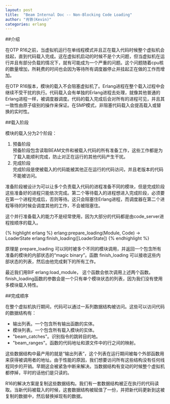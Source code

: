 ```yaml
---
layout: post
title:  "Beam Internal Doc -- Non-Blocking Code Loading"
author: "肖铁(Kevin)"
categories: erlang
---
```


##介绍

在OTP R16之前，当虚拟机运行在单线程模式并且正在载入代码时候整个虚拟机会挂起，直到代码载入完成。这在虚拟机启动的时候不是个大问题，但当虚拟机在运行并且有部分负载的情况下，就有可能成为一个严重的问题。这个问题随着cpu核的数量增加，所耗费的时间也会因为等待所有调度器停止并挂起正在做的工作而增加。

在OTP R16版本，模块的载入不会阻塞虚拟机了。Erlang进程在整个载入过程中会继续不受干扰的执行。代码载入会有单独的Erlang进程去处理，就像其他普通的Erlang进程一样，被调度器调度。代码的载入完成后会对所有的进程可见，并且其一致性由原子级别的操作来保证。在SMP模式，非阻塞代码载入会提高载入或替换的实时性。

##载入阶段

模块的载入分为2个阶段：

1. 预备阶段  
	预备阶段包含读取BEAM文件和被载入代码的所有准备工作，这些工作都是为了载入能顺利完成，防止对正在运行的其他代码产生干扰。
2. 完成阶段  
	完成阶段是使被载入的代码能被其他正在运行的代码访问，并且老版本的代码不能被访问。

准备阶段被设计为可以让多个负责载入代码的进程准备不同的模块，但是完成阶段这些准备好的进程只能依次完成。第二个等待载入的进程想进入完成阶段，必须要在第一个进程完成后，否则等待。这只会阻塞住Erlang进程，而调度器在第二个进程等待的时候会调度其他的工作，不会被阻塞住。

这个并行准备载入的能力不是经常使用，因为大部分的代码都是由code_server进程按顺序的载入。

{% highlight erlang %}
erlang:prepare_loading(Module, Code) -> LoaderState
erlang:finish_loading([LoaderState])
{% endhighlight %}

原理是 prepare_loading 可以同时被多个不同的模块调用，并返回一个包含所有准备的模块的内部状态的“magic binary”。函数 finish_loading 可以接收这些内部状态的列表，然后由他完成剩下的所有工作。

最近我们用BIF erlang:load_module， 这个函数会依次调用上述两个函数。finish_loading函数的参数会是一个只有单个模块状态的列表，因为我们没有使用多模块载入特性。

##完成顺序

在整个虚拟机执行期间，代码可以通过一系列数据结构被访问。这些可以访问代码的数据结构有：

* 输出列表。一个包含所有输出函数的实体。
* 模块列表。一个包含所有载入模块的实体。
* "beam_catches"。识别指令的跳转目的地。
* "beam_ranges"。函数的代码地址和源文件中的行之间的映射。

这些数据结构中最产用的就是“输出列表”，这个列表在运行期间被每个外部函数用来获得被调用者的地址。由于性能的原因，我们想要访问所有这些结构没有任何线程同步的开销。早期这会被紧急中断来解决。当数据结构有变动的时候整个虚拟机都停掉，平时的话他们是只读的。

R16的解决方案是复制这些数据结构。我们有一套数据结构被正在执行的代码读取。当新代码被载入的时候，这套数据结构被赋值了一份，并把新代码更新到这被复制的数据中，然后替换掉现有的数据。
